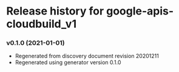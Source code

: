 # Release history for google-apis-cloudbuild_v1

### v0.1.0 (2021-01-01)

* Regenerated from discovery document revision 20201211
* Regenerated using generator version 0.1.0

